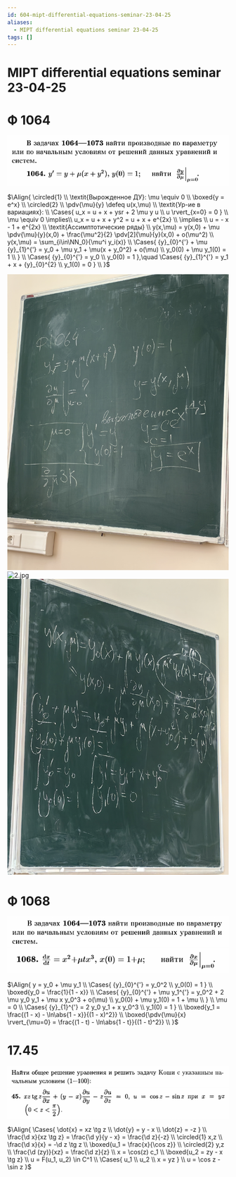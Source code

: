 ```yaml
---
id: 604-mipt-differential-equations-seminar-23-04-25
aliases:
  - MIPT differential equations seminar 23-04-25
tags: []
---
```


# MIPT differential equations seminar 23-04-25

# Ф 1064

![23-04-25_15-47-25_439.png](assets/imgs/23-04-25_15-47-25_439.png)

$\Align{
\circled{1} \\
\textit{Вырожденное ДУ}: \mu \equiv 0 \\
\boxed{y = e^x} \\
\circled{2} \\
\pdv{\mu}{y} \defeq u(x,\mu) \\
\textit{Ур-ие в вариациях}: \\
\Cases{
u_x = u + x + ysr + 2 \mu y u \\
u \rvert_{x=0} = 0
} \\
\mu \equiv 0 \implies\\
u_x = u + x + y^2 = u + x + e^{2x} \\
\implies \\
u = - x - 1 + e^{2x} \\
\textit{Ассимптотические ряды} \\
y(x,\mu) = y(x,0) + \mu \pdv{\mu}{y}(x,0) + \frac{\mu^2}{2} \pdv[2]{\mu}{y}(x,0) + o(\mu^2) \\
y(x,\mu) = \sum_{i\in\NN_0}{\mu^i y_i(x)} \\
\Cases{
{y}_{0}^{'} + \mu {y}_{1}^{'} = y_0 + \mu y_1 + \mu(x + y_0^2) + o(\mu) \\
y_0(0) + \mu y_1(0) = 1 \\
} \\
\Cases{
{y}_{0}^{'} = y_0 \\
y_0(0) = 1
},\quad
\Cases{
{y}_{1}^{'} = y_1 + x + {y}_{0}^{2} \\
y_1(0) = 0
} \\
}$

![1.jpg](assets/imgs/23-04-25_16-13-27_606_IMG_20250423_155710.jpg)
![2.jpg](assets/imgs/23-04-25_16-13-27_113_IMG_20250423_155714.jpg)
![3.jpg](assets/imgs/23-04-25_16-13-27_888_IMG_20250423_155718.jpg)

# Ф 1068

![23-04-25_16-02-43_759.png](assets/imgs/23-04-25_16-02-43_759.png)
![23-04-25_16-02-26_429.png](assets/imgs/23-04-25_16-02-26_429.png)

$\Align{
y = y_0 + \mu y_1 \\
\Cases{
{y}_{0}^{'} = y_0^2 \\
y_0(0) = 1
} \\
\boxed{y_0 = \frac{1}{1 - x}} \\
\Cases{
{y}_{0}^{'} + \mu y_1^{'} = y_0^2 + 2 \mu y_0 y_1 + \mu x y_0^3 + o(\mu) \\
y_0(0) + \mu y_1(0) = 1 + \mu \\
} \\
\mu = 0 \\
\Cases{
{y}_{1}^{'} = 2 y_0 y_1 + x y_0^3 \\
y_1(0) = 1
} \\
\boxed{y_1 = \frac{(1 - x) - \ln\abs{1 - x}}{(1 - x)^2}} \\
\boxed{\pdv{\mu}{x} \rvert_{\mu=0} = \frac{(1 - t) - \ln\abs{1 - t}}{(1 - t)^2}} \\
}$

# 17.45

![23-04-25_16-25-57_323.png](assets/imgs/23-04-25_16-25-57_323.png)
![23-04-25_16-25-40_189.png](assets/imgs/23-04-25_16-25-40_189.png)

$\Align{
\Cases{
\dot{x} = xz \tg z \\
\dot{y} = y - x \\
\dot{z} = -z
} \\
\frac{\d x}{xz \tg z} = \frac{\d y}{y - x} = \frac{\d z}{-z} \\
\circled{1} x,z \\
\frac{\d x}{x} = -\d z \tg z \\
\boxed{u_1 = \frac{x}{\cos z}} \\
\circled{2} y,z \\
\frac{\d (zy)}{xz} = \frac{\d z}{z} \\
x = \cos(z) c_1 \\
\boxed{u_2 = zy - x \tg z} \\
u = F(u_1, u_2) \in C^1 \\
\Cases{
u_1 \\
u_2 \\
x = yz
} \\
u = \cos z - \sin z
}$
